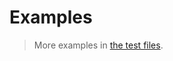 # Examples

> More examples in [the test files](https://github.com/aureooms/js-persistent-stack/tree/main/test/src).
